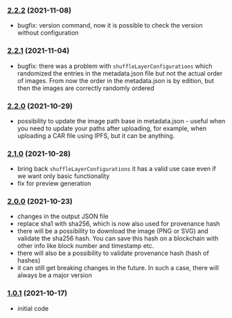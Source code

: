 ### [2.2.2](https://github.com/juliancwirko/nft-art-maker/releases/tag/v2.2.2) (2021-11-08)
- bugfix: version command, now it is possible to check the version without configuration

### [2.2.1](https://github.com/juliancwirko/nft-art-maker/releases/tag/v2.2.1) (2021-11-04)
- bugfix: there was a problem with `shuffleLayerConfigurations` which randomized the entries in the metadata.json file but not the actual order of images. From now the order in the metadata.json is by edition, but then the images are correctly randomly ordered

### [2.2.0](https://github.com/juliancwirko/nft-art-maker/releases/tag/v2.2.0) (2021-10-29)
- possibility to update the image path base in metadata.json - useful when you need to update your paths after uploading, for example, when uploading a CAR file using IPFS, but it can be anything.

### [2.1.0](https://github.com/juliancwirko/nft-art-maker/releases/tag/v2.1.0) (2021-10-28)
- bring back `shuffleLayerConfigurations` it has a valid use case even if we want only basic functionality
- fix for preview generation

### [2.0.0](https://github.com/juliancwirko/nft-art-maker/releases/tag/v2.0.0) (2021-10-23)
- changes in the output JSON file
- replace sha1 with sha256, which is now also used for provenance hash
- there will be a possibility to download the image (PNG or SVG) and validate the sha256 hash. You can save this hash on a blockchain with other info like block number and timestamp etc.
- there will also be a possibility to validate provenance hash (hash of hashes)
- it can still get breaking changes in the future. In such a case, there will always be a major version

### [1.0.1](https://github.com/juliancwirko/nft-art-maker/releases/tag/v1.0.1) (2021-10-17)
- initial code

